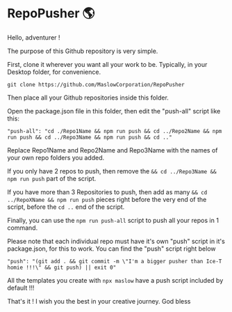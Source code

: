 # RepoPusher 🌎

Hello, adventurer !

The purpose of this Github repository is very simple.

First, clone it wherever you want all your work to be. Typically, in your Desktop folder, for convenience.

```
git clone https://github.com/MaslowCorporation/RepoPusher
```

Then place all your Github repositories inside this folder.

Open the package.json file in this folder, then edit the "push-all" script like this:

```
"push-all": "cd ./Repo1Name && npm run push && cd ../Repo2Name && npm run push && cd ../Repo3Name && npm run push && cd .."
```

Replace Repo1Name and Repo2Name and Repo3Name with the names of your own repo folders you added.

If you only have 2 repos to push, then remove the ```&& cd ../Repo3Name && npm run push``` part of the script.

If you have more than 3 Repositories to push, then add as many ```&& cd ../RepoXName && npm run push``` pieces right before the very end of the script, before the ```cd ..``` end of the script.

Finally, you can use the ```npm run push-all``` script to push all your repos in 1 command.

Please note that each individual repo must have it's own "push" script in it's package.json, for this to work. You can find the "push" script right below

```
"push": "(git add . && git commit -m \"I'm a bigger pusher than Ice-T homie !!!\" && git push) || exit 0"
```

All the templates you create with ```npx maslow``` have a push script included by default !!!

That's it ! I wish you the best in your creative journey. God bless